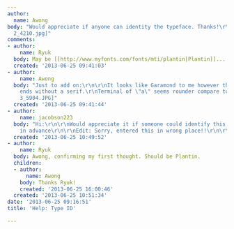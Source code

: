 ```yaml
---
author:
  name: Awong
body: "Would appreciate if anyone can identity the typeface. Thanks!\r\n[img:sites/default/files/old-images/photo
  2_4210.jpg]"
comments:
- author:
    name: Ryuk
  body: May be [[http://www.myfonts.com/fonts/mti/plantin|Plantin]]...
  created: '2013-06-25 09:41:03'
- author:
    name: Awong
  body: "Just to add on:\r\n\r\nIt looks like Garamond to me however the leg of \"k\"
    ends without a serif.\r\nTerminal of \"a\" seems rounder compare to Garamond.\r\n\r\n\r\n[img:sites/default/files/old-images/photo
    3_5904.JPG]"
  created: '2013-06-25 09:41:44'
- author:
    name: jacobson223
  body: "Hi:\r\n\r\nWould appreciate it if someone could identify this font.\r\n\r\nThanks
    in advance\r\n\r\nEdit: Sorry, entered this in wrong place!!\r\n\r\nKenneth Jacobson[img:sites/default/files/old-images/a1_3823.jpg]"
  created: '2013-06-25 10:49:52'
- author:
    name: Ryuk
  body: Awong, confirming my first thought. Should be Plantin.
  children:
  - author:
      name: Awong
    body: Thanks Ryuk!
    created: '2013-06-25 16:00:46'
  created: '2013-06-25 10:51:34'
date: '2013-06-25 09:16:51'
title: 'Help: Type ID'

---
```

